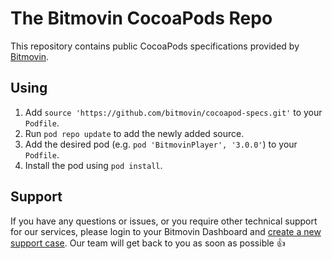 # The Bitmovin CocoaPods Repo

This repository contains public CocoaPods specifications provided by [Bitmovin](https://bitmovin.com).

## Using

1. Add `source 'https://github.com/bitmovin/cocoapod-specs.git'` to your `Podfile`.
1. Run `pod repo update` to add the newly added source.
1. Add the desired pod (e.g. `pod 'BitmovinPlayer', '3.0.0'`) to your `Podfile`.
1. Install the pod using `pod install`.

## Support

If you have any questions or issues, or you require other technical support for our services, please login to your Bitmovin Dashboard and [create a new support case](https://bitmovin.com/dashboard/support/cases/create?tab=player). Our team will get back to you as soon as possible 👍
